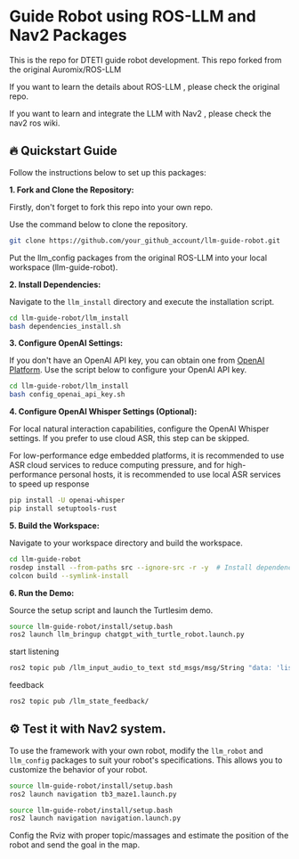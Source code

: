 
# Guide Robot using ROS-LLM and Nav2 Packages
This is the repo for DTETI guide robot development.
This repo forked from the original Auromix/ROS-LLM

If you want to learn the details about ROS-LLM , please check the original repo.

If you want to learn and integrate the LLM with Nav2 , please check the nav2 ros wiki.


## 🔥 Quickstart Guide

Follow the instructions below to set up this packages:

**1. Fork and Clone the Repository:**

Firstly, don't forget to fork this repo into your own repo.

Use the command below to clone the repository.
```bash
git clone https://github.com/your_github_account/llm-guide-robot.git
```
Put the llm_config packages from the original ROS-LLM into your local workspace (llm-guide-robot).

**2. Install Dependencies:**

Navigate to the `llm_install` directory and execute the installation script.
```bash
cd llm-guide-robot/llm_install
bash dependencies_install.sh
```

**3. Configure OpenAI Settings:**

If you don't have an OpenAI API key, you can obtain one from [OpenAI Platform](https://platform.openai.com). Use the script below to configure your OpenAI API key.
```bash
cd llm-guide-robot/llm_install
bash config_openai_api_key.sh
```

**4. Configure OpenAI Whisper Settings (Optional):**

For local natural interaction capabilities, configure the OpenAI Whisper settings. If you prefer to use cloud ASR, this step can be skipped.

For low-performance edge embedded platforms, it is recommended to use ASR cloud services to reduce computing pressure, and for high-performance personal hosts, it is recommended to use local ASR services to speed up response
```bash
pip install -U openai-whisper
pip install setuptools-rust
```

**5. Build the Workspace:**

Navigate to your workspace directory and build the workspace.
```bash
cd llm-guide-robot
rosdep install --from-paths src --ignore-src -r -y  # Install dependencies
colcon build --symlink-install
```

**6. Run the Demo:**

Source the setup script and launch the Turtlesim demo.

```bash
source llm-guide-robot/install/setup.bash
ros2 launch llm_bringup chatgpt_with_turtle_robot.launch.py
```
start listening
```bash
ros2 topic pub /llm_input_audio_to_text std_msgs/msg/String "data: 'listening'" -1
```
feedback
```bash
ros2 topic pub /llm_state_feedback/
```

## ⚙️ Test it with Nav2 system.

To use the framework with your own robot, modify the `llm_robot` and `llm_config` packages to suit your robot's specifications. This allows you to customize the behavior of your robot.

```bash
source llm-guide-robot/install/setup.bash
ros2 launch navigation tb3_maze1.launch.py
```

```bash
source llm-guide-robot/install/setup.bash
ros2 launch navigation navigation.launch.py
```
Config the Rviz with proper topic/massages and estimate the  position of the robot and send the goal in the map.